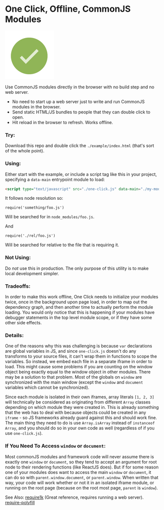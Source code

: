 # One Click, Offline, CommonJS Modules

<img src="./example/button.png" alt="one click" title="One click" width="160px" height="160px">


Use CommonJS modules directly in the browser with no build step and no web server.

- No need to start up a web server just to write and run CommonJS modules in the browser.
- Send static HTML/JS bundles to people that they can double click to open.
- Hit reload in the browser to refresh. Works offline.

### Try:

Download this repo and double click the `./example/index.html` (that's sort of
the whole point).

### Using:

Either start with the example, or include a script tag like this in your
project, specifying a `data-main` entrypoint module to load:

```html
<script type="text/javascript" src="./one-click.js" data-main="./my-module.js">
```

It follows node resolution so:
```
require('something/foo.js')
```

Will be searched for in `node_modules/foo.js`.

And

```
require('./rel/foo.js')
```

Will be searched for relative to the file that is requiring it.


### Not Using:

Do *not* use this in production. The only purpose of this utility is to make
local development simpler.


### Tradeoffs:
In order to make this work offline, One Click needs to initialize your modules
twice, once in the background upon page load, in order to map out the
dependency graph, and then another time to actually perform the module loading.
You would only notice that this is happening if your modules have debugger
statements in the top level module scope, or if they have some other side
effects.

### Details:
One of the reasons why this was challenging is because `var` declarations are
global variables in JS, and since `one-click.js` doesn't do any transforms to
your source files, it can't wrap them in functions to scope the variables. So
instead, we embed each file in a separate iframe in order to load.  This might
cause some problems if you are counting on the window object being exactly
equal to the window object in other modules. There may be a solution to that
problem.
Most of the globals on `window` are synchronized with the main window (except
the `window` and `document` variables which cannot be synchronized).

Since each module is isolated in their own iframes, array literals `[1, 2, 3]`
will technically be considered as originating from different `Array` classes
depending on which module they were created in.  This is already something that
the web has to deal with because objects could be created in any `iframe` - so
JS frameworks already guard against this and should work fine.
The main thing they need to do is use `Array.isArray` instead of `instanceof Array`,
and you should do so in your own code as well (regardless of if you use
`one-click.js`).


### If You Need To Access `window` or `document`:

Most commonJS modules and framework code will never assume there is exactly one
`window` or `document`, so they tend to accept an argument for root node to
their rendering functions (like ReactJS does). But if for some reason one of
your modules does want to access the main `window` or `document`, it can do so
with `parent.window.document`, or `parent.window`. When written that way, your
code will work whether or not it in an isolated iframe module, or running on
the root page (because on the root most page, `parent` is `window`).

See Also:
[require1k](http://stuk.github.io/require1k/) (Great reference, requires running a web server).
[require-polyfill](https://github.com/chenglou/require-polyfill)




